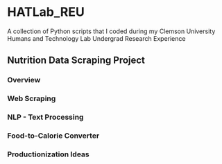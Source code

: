 # HATLab_REU

A collection of Python scripts that I coded during my Clemson University Humans and Technology Lab Undergrad Research Experience

## Nutrition Data Scraping Project

### Overview

### Web Scraping

### NLP - Text Processing

### Food-to-Calorie Converter

### Productionization Ideas
